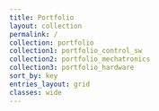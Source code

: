 ```yaml
---
title: Portfolio
layout: collection
permalink: /
collection: portfolio
collection1: portfolio_control_sw
collection2: portfolio_mechatronics
collection3: portfolio_hardware
sort_by: key
entries_layout: grid
classes: wide
---
```

